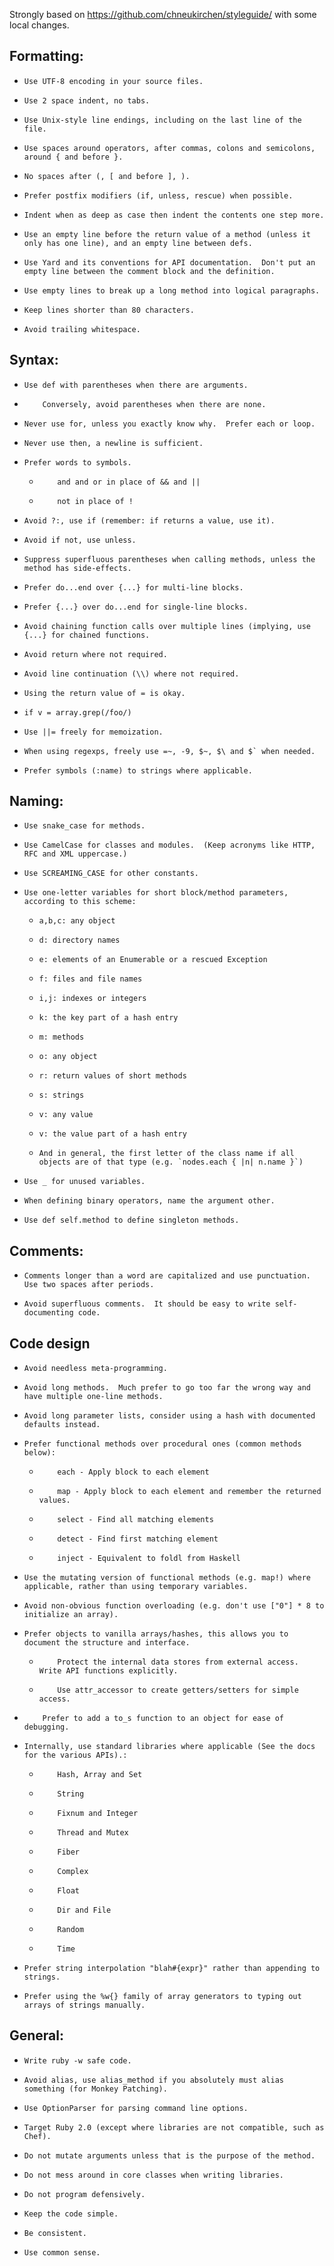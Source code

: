 Strongly based on https://github.com/chneukirchen/styleguide/ with some local changes.

## Formatting:

*     Use UTF-8 encoding in your source files.
*     Use 2 space indent, no tabs.
*     Use Unix-style line endings, including on the last line of the file.
*     Use spaces around operators, after commas, colons and semicolons, around { and before }.
*     No spaces after (, [ and before ], ).
*     Prefer postfix modifiers (if, unless, rescue) when possible.
*     Indent when as deep as case then indent the contents one step more.
*     Use an empty line before the return value of a method (unless it only has one line), and an empty line between defs.
*     Use Yard and its conventions for API documentation.  Don't put an empty line between the comment block and the definition.
*     Use empty lines to break up a long method into logical paragraphs.
*     Keep lines shorter than 80 characters.
*     Avoid trailing whitespace.

## Syntax:

*     Use def with parentheses when there are arguments. 
*         Conversely, avoid parentheses when there are none.
*     Never use for, unless you exactly know why.  Prefer each or loop.
*     Never use then, a newline is sufficient.
*     Prefer words to symbols. 
  *         and and or in place of && and ||
  *         not in place of !
*     Avoid ?:, use if (remember: if returns a value, use it).
*     Avoid if not, use unless.
*     Suppress superfluous parentheses when calling methods, unless the method has side-effects.
*     Prefer do...end over {...} for multi-line blocks.
*     Prefer {...} over do...end for single-line blocks.
*     Avoid chaining function calls over multiple lines (implying, use {...} for chained functions.
*     Avoid return where not required.
*     Avoid line continuation (\\) where not required.
*     Using the return value of = is okay.
*     if v = array.grep(/foo/)
*     Use ||= freely for memoization.
*     When using regexps, freely use =~, -9, $~, $\ and $` when needed.
*     Prefer symbols (:name) to strings where applicable.

## Naming:

*     Use snake_case for methods.
*     Use CamelCase for classes and modules.  (Keep acronyms like HTTP, RFC and XML uppercase.)
*     Use SCREAMING_CASE for other constants.
*     Use one-letter variables for short block/method parameters, according to this scheme:
  *     a,b,c: any object
  *     d: directory names
  *     e: elements of an Enumerable or a rescued Exception
  *     f: files and file names
  *     i,j: indexes or integers
  *     k: the key part of a hash entry
  *     m: methods
  *     o: any object
  *     r: return values of short methods
  *     s: strings
  *     v: any value
  *     v: the value part of a hash entry
  *     And in general, the first letter of the class name if all objects are of that type (e.g. `nodes.each { |n| n.name }`)
*     Use _ for unused variables.
*     When defining binary operators, name the argument other.
*     Use def self.method to define singleton methods.

## Comments:

*     Comments longer than a word are capitalized and use punctuation.  Use two spaces after periods.
*     Avoid superfluous comments.  It should be easy to write self-documenting code.

## Code design

*     Avoid needless meta-programming.
*     Avoid long methods.  Much prefer to go too far the wrong way and have multiple one-line methods.
*     Avoid long parameter lists, consider using a hash with documented defaults instead.
*     Prefer functional methods over procedural ones (common methods below): 
  *         each - Apply block to each element
  *         map - Apply block to each element and remember the returned values.
  *         select - Find all matching elements
  *         detect - Find first matching element
  *         inject - Equivalent to foldl from Haskell
*     Use the mutating version of functional methods (e.g. map!) where applicable, rather than using temporary variables.
*     Avoid non-obvious function overloading (e.g. don't use ["0"] * 8 to initialize an array).
*     Prefer objects to vanilla arrays/hashes, this allows you to document the structure and interface. 
  *         Protect the internal data stores from external access.  Write API functions explicitly.
  *         Use attr_accessor to create getters/setters for simple access.
*         Prefer to add a to_s function to an object for ease of debugging.
*     Internally, use standard libraries where applicable (See the docs for the various APIs).: 
  *         Hash, Array and Set
  *         String
  *         Fixnum and Integer
  *         Thread and Mutex
  *         Fiber
  *         Complex
  *         Float
  *         Dir and File
  *         Random
  *         Time
*     Prefer string interpolation "blah#{expr}" rather than appending to strings.
*     Prefer using the %w{} family of array generators to typing out arrays of strings manually.

## General:

*     Write ruby -w safe code.
*     Avoid alias, use alias_method if you absolutely must alias something (for Monkey Patching).
*     Use OptionParser for parsing command line options.
*     Target Ruby 2.0 (except where libraries are not compatible, such as Chef).
*     Do not mutate arguments unless that is the purpose of the method.
*     Do not mess around in core classes when writing libraries.
*     Do not program defensively.
*     Keep the code simple.
*     Be consistent.
*     Use common sense.
